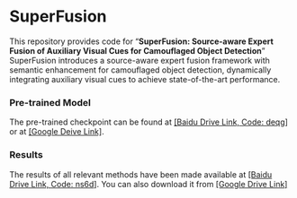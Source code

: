 # SuperFusion
This repository provides code for “**SuperFusion: Source-aware Expert Fusion of Auxiliary Visual Cues for Camouflaged Object Detection**”
SuperFusion introduces a source-aware expert fusion framework with semantic enhancement for camouflaged object detection, dynamically integrating auxiliary visual cues to achieve state-of-the-art performance.
### Pre-trained Model
The pre-trained checkpoint can be found at [[Baidu Drive Link, Code: deqg]](https://pan.baidu.com/s/1Aw4jeCSR-SHCGejzzFvo0w?pwd=deqg) or at [[Google Deive Link]](). 
### Results
The results of all relevant methods have been made available at [[Baidu Drive Link, Code: ns6d]](https://pan.baidu.com/s/1TBMW31JzleEToXYyGY7XAw?pwd=ns6d). You can also download it from [[Google Drive Link]]()

